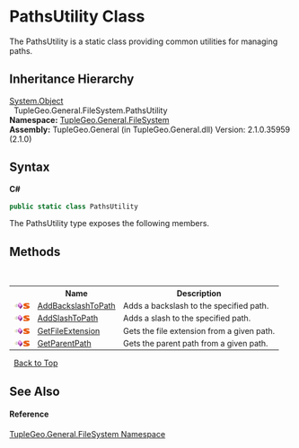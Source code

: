 # PathsUtility Class
 

The PathsUtility is a static class providing common utilities for managing paths.


## Inheritance Hierarchy
<a href="http://msdn2.microsoft.com/en-us/library/e5kfa45b" target="_blank">System.Object</a><br />&nbsp;&nbsp;TupleGeo.General.FileSystem.PathsUtility<br />
**Namespace:**&nbsp;<a href="N_TupleGeo_General_FileSystem">TupleGeo.General.FileSystem</a><br />**Assembly:**&nbsp;TupleGeo.General (in TupleGeo.General.dll) Version: 2.1.0.35959 (2.1.0)

## Syntax

**C#**<br />
``` C#
public static class PathsUtility
```

The PathsUtility type exposes the following members.


## Methods
&nbsp;<table><tr><th></th><th>Name</th><th>Description</th></tr><tr><td>![Public method](media/pubmethod.gif "Public method")![Static member](media/static.gif "Static member")</td><td><a href="M_TupleGeo_General_FileSystem_PathsUtility_AddBackslashToPath">AddBackslashToPath</a></td><td>
Adds a backslash to the specified path.</td></tr><tr><td>![Public method](media/pubmethod.gif "Public method")![Static member](media/static.gif "Static member")</td><td><a href="M_TupleGeo_General_FileSystem_PathsUtility_AddSlashToPath">AddSlashToPath</a></td><td>
Adds a slash to the specified path.</td></tr><tr><td>![Public method](media/pubmethod.gif "Public method")![Static member](media/static.gif "Static member")</td><td><a href="M_TupleGeo_General_FileSystem_PathsUtility_GetFileExtension">GetFileExtension</a></td><td>
Gets the file extension from a given path.</td></tr><tr><td>![Public method](media/pubmethod.gif "Public method")![Static member](media/static.gif "Static member")</td><td><a href="M_TupleGeo_General_FileSystem_PathsUtility_GetParentPath">GetParentPath</a></td><td>
Gets the parent path from a given path.</td></tr></table>&nbsp;
<a href="#pathsutility-class">Back to Top</a>

## See Also


#### Reference
<a href="N_TupleGeo_General_FileSystem">TupleGeo.General.FileSystem Namespace</a><br />